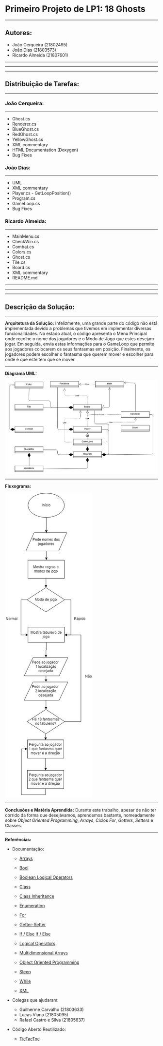 # Primeiro Projeto de LP1: 18 Ghosts
---

## Autores:
* João Cerqueira (21802495)
* João Dias (21803573)
* Ricardo Almeida (21807601)

---
---
---
## Distribuição de Tarefas:
---

### João Cerqueira:
---

* Ghost.cs
* Renderer.cs
* BlueGhost.cs
* RedGhost.cs
* YellowGhost.cs
* XML commentary
* HTML Documentation (Doxygen)
* Bug Fixes


### João Dias:
---

 * UML
 * XML commentary
 * Player.cs - GetLoopPosition() 
 * Program.cs
 * GameLoop.cs
 * Bug Fixes


### Ricardo Almeida:
---

 * MainMenu.cs
 * CheckWin.cs
 * Combat.cs
 * Colors.cs
 * Ghost.cs
 * Tile.cs
 * Board.cs
 * XML commentary
 * README.md


---
---
---
## Descrição da Solução:
---

**Arquitetura da Solução:** Infelizmente, uma grande parte do código não está implementada devido a problemas que tivemos em implementar diversas funcionalidades. No estado atual, o código apresenta o Menu Principal onde recolhe o nome dos jogadores e o Modo de Jogo que estes desejam jogar.  Em seguida, envia estas informações para o GameLoop que permite aos jogadores colocarem os seus fantasmas em posição. Finalmente, os jogadores podem escolher o fantasma que querem mover e escolher para onde é que este tem que se mover.

---
**Diagrama UML:**

![UML](/images/UML.jpg)

---
**Fluxograma:**

![FLUXOGRAMA](/images/FLUXOGRAMA.jpg)

---
**Conclusões e Matéria Aprendida:** Durante este trabalho, apesar de não ter corrido da forma que desejávamos, aprendemos bastante, nomeadamente sobre _Object Oriented Programming_, _Arrays_, Ciclos _For_, _Getters_, _Setters_ e Classes.

---
**Referências:** 

* Documentação:

  * [Arrays](https://www.tutorialspoint.com/csharp/csharp_arrays.htm)

  * [Bool](https://docs.microsoft.com/en-us/dotnet/csharp/language-reference/keywords/bool)

  * [Boolean Logical Operators](https://docs.microsoft.com/en-us/dotnet/csharp/language-reference/operators/boolean-logical-operators)

  * [Class](https://docs.microsoft.com/pt-br/dotnet/csharp/language-reference/keywords/class)

  * [Class Inheritance](https://exceptionnotfound.net/modeling-battleship-in-csharp-components-and-setup/)

  * [Enumeration](https://docs.microsoft.com/en-us/dotnet/csharp/language-reference/keywords/enum)

  * [For](https://docs.microsoft.com/en-us/dotnet/csharp/language-reference/keywords/for)

  * [Getter-Setter](https://stackoverflow.com/questions/17881091/getter-and-setter-declaration-in-net)

  * [If / Else If / Else](https://docs.microsoft.com/en-us/dotnet/csharp/language-reference/keywords/if-else)

  * [Logical Operators](https://www.tutlane.com/tutorial/csharp/csharp-logical-operators-with-examples)

  * [Multidimensional Arrays](https://www.tutorialspoint.com/csharp/csharp_multi_dimensional_arrays.htm)

  * [Object Oriented Programming](https://docs.microsoft.com/pt-br/dotnet/csharp/programming-guide/concepts/object-oriented-programming)

  * [Sleep](https://www.dotnetperls.com/sleep)

  * [While](https://docs.microsoft.com/en-us/dotnet/csharp/language-reference/keywords/while)
  
  * [XML](https://docs.microsoft.com/pt-br/dotnet/csharp/codedoc)

* Colegas que ajudaram:

  * Guilherme Carvalho (21803633)
  * Lucas Viana (21805095)
  * Rafael Castro e Silva (21805637)  


* Código Aberto Reutilizado:

	* [TicTacToe](https://github.com/VideojogosLusofona/lp1_2018_aulas/tree/master/Aula08/TicTacToe)
